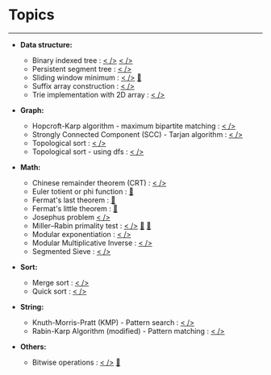 # Topics
---
- **Data structure:**
    - Binary indexed tree : [< />](https://github.com/shahed-shd/Code-Library/blob/master/binary_indexed_tree.cpp "Implementation in C++") [< />](https://github.com/shahed-shd/Code-Library/blob/master/BinIdxTreeDemo.java "Implementation in Java")
    - Persistent segment tree : [< />](https://github.com/shahed-shd/Code-Library/blob/master/Persistent%20segment%20tree%20implementation%20with%20array.cpp "Implementation")
    - Sliding window minimum : [< />](https://github.com/shahed-shd/Code-Library/blob/master/Sliding%20window%20minimum.cpp "Implementation") [🔗](https://people.cs.uct.ac.za/~ksmith/articles/sliding_window_minimum.html)
    - Suffix array construction : [< />](https://github.com/shahed-shd/Code-Library/blob/master/Suffix%20array%20construction.cpp "Implementation")
    - Trie implementation with 2D array : [< />](https://github.com/shahed-shd/Code-Library/blob/master/Trie%20implementation%20with%202D%20array.cpp "Implementation")
    
- **Graph:**
    - Hopcroft-Karp algorithm - maximum bipartite matching : [< />](https://github.com/shahed-shd/Code-Library/blob/master/Hopcroft-Karp%20algorithm%20-%20maximum%20bipartite%20matching.cpp "Implementation")
    - Strongly Connected Component (SCC) - Tarjan algorithm : [< />](https://github.com/shahed-shd/Code-Library/blob/master/SCC%20and%20DAG%20-%20Tarjan%20algorithm.cpp "Implementation")
    - Topological sort : [< />](https://github.com/shahed-shd/Code-Library/blob/master/Topological%20sort.cpp "Implementation")
    - Topological sort - using dfs : [< />](https://github.com/shahed-shd/Code-Library/blob/master/Topological%20sort%20-%20using%20dfs.cpp "Implementation")

- **Math:**
    - Chinese remainder theorem (CRT) : [< />](https://github.com/shahed-shd/Code-Library/blob/master/Chinese%20remainder%20theorem%20implementation.cpp "Implementation")
    - Euler totient or phi function : [🔗](https://en.wikipedia.org/wiki/Euler%27s_totient_function "Wikipedia")
    - Fermat's last theorem : [🔗](https://en.wikipedia.org/wiki/Fermat%27s_Last_Theorem "Wikipedia")
    - Fermat's little theorem : [🔗](https://en.wikipedia.org/wiki/Fermat%27s_little_theorem "Wikipedia")
    - Josephus problem [< />](https://github.com/shahed-shd/Code-Library/blob/master/Josephus%20problem.cpp "Implementation")
    - Miller–Rabin primality test :  [< />](https://github.com/shahed-shd/Code-Library/blob/master/Miller%E2%80%93Rabin%20primality%20test.cpp "Implementation") [🔗](https://www.topcoder.com/community/data-science/data-science-tutorials/primality-testing-non-deterministic-algorithms/ "Topcoder") [🔗](https://en.wikipedia.org/wiki/Miller%E2%80%93Rabin_primality_test "Wikipedia")
    - Modular exponentiation : [< />](https://github.com/shahed-shd/Code-Library/blob/master/Modular%20exponentiation%20-%20Right-to-left%20binary%20method.cpp "Right-to-left binary method")
    - Modular Multiplicative Inverse : [< />](https://github.com/shahed-shd/Code-Library/blob/master/Modular%20Multiplicative%20Inverse.cpp)
    - Segmented Sieve : [< />](https://github.com/shahed-shd/Code-Library/blob/master/Segmented%20Sieve.cpp "Implementation")

- **Sort:**
    - Merge sort : [< />](https://github.com/shahed-shd/Code-Library/blob/master/Merge%20sort.cpp "Implementaion")
    - Quick sort : [< />](https://github.com/shahed-shd/Code-Library/blob/master/Quick%20sort.cpp "Implementation")
- **String:**
    - Knuth-Morris-Pratt (KMP) - Pattern search : [< />](https://github.com/shahed-shd/Code-Library/blob/master/Knuth-Morris-Pratt%20(KMP)%20-%20Pattern%20search.cpp "Implementation")
    - Rabin-Karp Algorithm (modified) - Pattern matching : [< />](https://github.com/shahed-shd/Code-Library/blob/master/Rabin-Karp%20Algorithm%20(modified)%20-%20Pattern%20matching.cpp "Implementation")

- **Others:**
    - Bitwise operations : [< />](https://github.com/shahed-shd/Code-Library/blob/master/Bitwise%20operations.cpp "Implementation") [🔗](https://graphics.stanford.edu/~seander/bithacks.html)